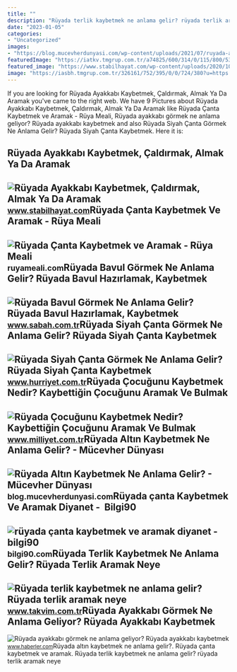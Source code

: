 ```yaml
---
title: ""
description: "Rüyada terlik kaybetmek ne anlama gelir? rüyada terlik aramak neye"
date: "2023-01-05"
categories:
- "Uncategorized"
images:
- "https://blog.mucevherdunyasi.com/wp-content/uploads/2021/07/ruyada-altin-kaybetmek-1-640x420.jpg"
featuredImage: "https://iatkv.tmgrup.com.tr/a74825/600/314/0/115/800/533?u=https:%2f%2fitkv.tmgrup.com.tr%2f2022%2f06%2f27%2f1656326185419.jpg"
featured_image: "https://www.stabilhayat.com/wp-content/uploads/2020/10/ruyada-ayakkabi-kaybetmek-caldirmak-almak-aramak-800x445.png"
image: "https://iasbh.tmgrup.com.tr/326161/752/395/0/0/724/380?u=https://isbh.tmgrup.com.tr/sbh/2021/09/13/ruyada-bavul-gormek-ne-anlama-gelir-ruyada-bavul-hazirlamak-ne-demek-1631518080534.jpg"
---
```


If you are looking for Rüyada Ayakkabı Kaybetmek, Çaldırmak, Almak Ya Da Aramak you've came to the right web. We have 9 Pictures about Rüyada Ayakkabı Kaybetmek, Çaldırmak, Almak Ya Da Aramak like Rüyada Çanta Kaybetmek ve Aramak - Rüya Meali, Rüyada ayakkabı görmek ne anlama geliyor? Rüyada ayakkabı kaybetmek and also Rüyada Siyah Çanta Görmek Ne Anlama Gelir? Rüyada Siyah Çanta Kaybetmek. Here it is:

Rüyada Ayakkabı Kaybetmek, Çaldırmak, Almak Ya Da Aramak
--------------------------------------------------------

 ![Rüyada Ayakkabı Kaybetmek, Çaldırmak, Almak Ya Da Aramak](https://www.stabilhayat.com/wp-content/uploads/2020/10/ruyada-ayakkabi-kaybetmek-caldirmak-almak-aramak-800x445.png) <small>www.stabilhayat.com</small>Rüyada Çanta Kaybetmek Ve Aramak - Rüya Meali
---------------------------------------------

 ![Rüyada Çanta Kaybetmek ve Aramak - Rüya Meali](http://ruyameali.com/wp-content/uploads/2025/07/1-3-1140x760.jpg) <small>ruyameali.com</small>Rüyada Bavul Görmek Ne Anlama Gelir? Rüyada Bavul Hazırlamak, Kaybetmek
-----------------------------------------------------------------------

 ![Rüyada Bavul Görmek Ne Anlama Gelir? Rüyada Bavul Hazırlamak, Kaybetmek](https://iasbh.tmgrup.com.tr/326161/752/395/0/0/724/380?u=https://isbh.tmgrup.com.tr/sbh/2021/09/13/ruyada-bavul-gormek-ne-anlama-gelir-ruyada-bavul-hazirlamak-ne-demek-1631518080534.jpg) <small>www.sabah.com.tr</small>Rüyada Siyah Çanta Görmek Ne Anlama Gelir? Rüyada Siyah Çanta Kaybetmek
-----------------------------------------------------------------------

 ![Rüyada Siyah Çanta Görmek Ne Anlama Gelir? Rüyada Siyah Çanta Kaybetmek](https://i4.hurimg.com/i/hurriyet/75/1200x675/62483a950f254412a02b72a8.jpg) <small>www.hurriyet.com.tr</small>Rüyada Çocuğunu Kaybetmek Nedir? Kaybettiğin Çocuğunu Aramak Ve Bulmak
----------------------------------------------------------------------

 ![Rüyada Çocuğunu Kaybetmek Nedir? Kaybettiğin Çocuğunu Aramak Ve Bulmak](https://i2.milimaj.com/i/milliyet/75/0x410/5fcc375155428322146dfac4.jpg) <small>www.milliyet.com.tr</small>Rüyada Altın Kaybetmek Ne Anlama Gelir? - Mücevher Dünyası
----------------------------------------------------------

 ![Rüyada Altın Kaybetmek Ne Anlama Gelir? - Mücevher Dünyası](https://blog.mucevherdunyasi.com/wp-content/uploads/2021/07/ruyada-altin-kaybetmek-1-640x420.jpg) <small>blog.mucevherdunyasi.com</small>Rüyada çanta Kaybetmek Ve Aramak Diyanet - ️ Bilgi90
----------------------------------------------------

 ![rüyada çanta kaybetmek ve aramak diyanet - ️ bilgi90](https://bilgi90.com/pv/https://iasbh.tmgrup.com.tr/9a7cea/650/344/0/101/724/481%3Fu%3Dhttps://isbh.tmgrup.com.tr/sbh/2021/09/28/ruyada-canta-kaybetmek-ne-anlama-gelir-ruyada-canta-kaybedip-aramak-ne-demek-1632816666461.jpg) <small>bilgi90.com</small>Rüyada Terlik Kaybetmek Ne Anlama Gelir? Rüyada Terlik Aramak Neye
------------------------------------------------------------------

 ![Rüyada terlik kaybetmek ne anlama gelir? Rüyada terlik aramak neye](https://iatkv.tmgrup.com.tr/a74825/600/314/0/115/800/533?u=https:%2f%2fitkv.tmgrup.com.tr%2f2022%2f06%2f27%2f1656326185419.jpg) <small>www.takvim.com.tr</small>Rüyada Ayakkabı Görmek Ne Anlama Geliyor? Rüyada Ayakkabı Kaybetmek
-------------------------------------------------------------------

 ![Rüyada ayakkabı görmek ne anlama geliyor? Rüyada ayakkabı kaybetmek](https://i.hbrcdn.com/haber/2022/10/17/ruyada-ayakkabi-gormek-ne-anlama-geliyor-ruyada-15365920_6112_amp.jpg) <small>www.haberler.com</small>Rüyada altın kaybetmek ne anlama gelir?. Rüyada çanta kaybetmek ve aramak. Rüyada terlik kaybetmek ne anlama gelir? rüyada terlik aramak neye
